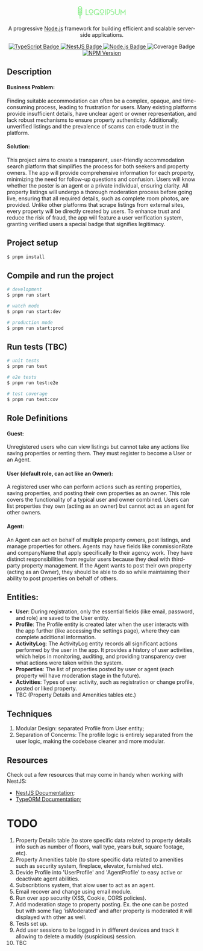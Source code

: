 <p align="center">
  <a href="http://nestjs.com/" target="_blank">
    <svg id="logo-5" width="132" height="40" viewBox="0 0 132 40" fill="none" xmlns="http://www.w3.org/2000/svg"> <path d="M23.23 11.39H25.23V25.31H31.23V27.31H23.23V11.39ZM37.46 11.39C38.6467 11.39 39.8067 11.7419 40.7934 12.4012C41.7801 13.0605 42.5492 13.9975 43.0033 15.0939C43.4574 16.1903 43.5762 17.3967 43.3447 18.5605C43.1132 19.7244 42.5418 20.7935 41.7026 21.6326C40.8635 22.4718 39.7944 23.0432 38.6305 23.2747C37.4667 23.5062 36.2603 23.3874 35.1639 22.9333C34.0675 22.4791 33.1305 21.7101 32.4712 20.7234C31.8119 19.7367 31.46 18.5767 31.46 17.39C31.46 16.6021 31.6152 15.8218 31.9167 15.0939C32.2182 14.3659 32.6602 13.7045 33.2174 13.1474C33.7745 12.5902 34.4359 12.1482 35.1639 11.8467C35.8918 11.5452 36.6721 11.39 37.46 11.39V11.39ZM37.46 21.39C38.2511 21.39 39.0245 21.1554 39.6823 20.7159C40.3401 20.2763 40.8528 19.6516 41.1555 18.9207C41.4583 18.1898 41.5375 17.3856 41.3831 16.6096C41.2288 15.8337 40.8478 15.121 40.2884 14.5616C39.729 14.0022 39.0163 13.6212 38.2404 13.4669C37.4644 13.3125 36.6602 13.3917 35.9293 13.6945C35.1984 13.9972 34.5736 14.5099 34.1341 15.1677C33.6946 15.8255 33.46 16.5989 33.46 17.39C33.4653 18.4474 33.889 19.4597 34.6386 20.2055C35.3882 20.9513 36.4026 21.37 37.46 21.37V21.39ZM33.46 25.33H41.46V27.33H33.46V25.33ZM59.06 27.33H57.06V25.9C55.7702 26.8028 54.2344 27.288 52.66 27.29C51.3175 27.299 49.9943 26.97 48.8124 26.3333C47.6304 25.6965 46.6277 24.7726 45.8967 23.6466C45.1656 22.5206 44.7296 21.2287 44.629 19.8899C44.5283 18.5512 44.7662 17.2086 45.3207 15.986C45.8752 14.7633 46.7285 13.6998 47.8019 12.8936C48.8754 12.0873 50.1345 11.5641 51.4632 11.3723C52.792 11.1804 54.1477 11.3261 55.4053 11.7958C56.663 12.2655 57.7823 13.0441 58.66 14.06L57.19 15.37C56.5224 14.6236 55.6787 14.0562 54.7356 13.7195C53.7926 13.3827 52.7803 13.2873 51.791 13.442C50.8016 13.5967 49.8668 13.9966 49.0715 14.6051C48.2763 15.2137 47.646 16.0115 47.2382 16.9261C46.8303 17.8406 46.6578 18.8426 46.7364 19.8409C46.815 20.8392 47.1421 21.8019 47.6881 22.6413C48.2341 23.4807 48.9814 24.1702 49.8621 24.6468C50.7427 25.1234 51.7287 25.372 52.73 25.37C53.561 25.3717 54.3826 25.1939 55.1386 24.8487C55.8945 24.5035 56.567 23.9991 57.11 23.37H51.71V21.37H59.08L59.06 27.33ZM66.42 11.43C67.6067 11.43 68.7667 11.7819 69.7534 12.4412C70.7401 13.1005 71.5092 14.0375 71.9633 15.1339C72.4174 16.2303 72.5362 17.4367 72.3047 18.6005C72.0732 19.7644 71.5018 20.8335 70.6626 21.6726C69.8235 22.5118 68.7544 23.0832 67.5905 23.3147C66.4267 23.5462 65.2203 23.4274 64.1239 22.9733C63.0275 22.5191 62.0905 21.7501 61.4312 20.7634C60.7719 19.7767 60.42 18.6167 60.42 17.43C60.4147 16.637 60.5667 15.8509 60.8671 15.117C61.1675 14.3831 61.6104 13.716 62.1702 13.1544C62.73 12.5927 63.3956 12.1476 64.1285 11.8447C64.8614 11.5419 65.647 11.3873 66.44 11.39L66.42 11.43ZM66.42 21.43C67.2111 21.43 67.9845 21.1954 68.6423 20.7559C69.3001 20.3163 69.8128 19.6916 70.1155 18.9607C70.4183 18.2298 70.4975 17.4256 70.3431 16.6496C70.1888 15.8737 69.8078 15.161 69.2484 14.6016C68.689 14.0422 67.9763 13.6612 67.2004 13.5069C66.4244 13.3525 65.6202 13.4317 64.8893 13.7345C64.1584 14.0372 63.5336 14.5499 63.0941 15.2077C62.6546 15.8655 62.42 16.6389 62.42 17.43C62.4358 18.4839 62.8669 19.489 63.6197 20.2268C64.3724 20.9645 65.386 21.3754 66.44 21.37L66.42 21.43ZM62.42 25.37H70.42V27.37H62.42V25.37ZM74.55 11.39H76.55V27.29H74.55V11.39ZM79.32 11.39H81.32C81.423 11.3791 81.5269 11.3791 81.63 11.39C82.4676 11.2991 83.315 11.3857 84.1169 11.644C84.9188 11.9024 85.6574 12.3267 86.2844 12.8894C86.9115 13.4521 87.413 14.1406 87.7563 14.91C88.0997 15.6794 88.2771 16.5125 88.2771 17.355C88.2771 18.1975 88.0997 19.0306 87.7563 19.8C87.413 20.5694 86.9115 21.2579 86.2844 21.8206C85.6574 22.3833 84.9188 22.8076 84.1169 23.066C83.315 23.3243 82.4676 23.4109 81.63 23.32H81.32V27.32H79.32V11.39ZM81.32 13.39V21.3H81.63C82.1949 21.3752 82.7693 21.3289 83.3149 21.164C83.8604 20.9992 84.3644 20.7197 84.7931 20.3443C85.2219 19.9689 85.5654 19.5062 85.8008 18.9872C86.0362 18.4682 86.158 17.9049 86.158 17.335C86.158 16.7651 86.0362 16.2018 85.8008 15.6828C85.5654 15.1638 85.2219 14.7011 84.7931 14.3257C84.3644 13.9502 83.8604 13.6708 83.3149 13.5059C82.7693 13.3411 82.1949 13.2948 81.63 13.37C81.5211 13.3813 81.4137 13.4048 81.31 13.44L81.32 13.39ZM95.73 12.54L94.25 13.71C93.9947 13.4432 93.6685 13.2548 93.3098 13.167C92.9511 13.0792 92.5748 13.0956 92.2251 13.2143C91.8753 13.3329 91.5668 13.5489 91.3356 13.8369C91.1044 14.1249 90.9602 14.4729 90.92 14.84V15C90.92 15.88 91.53 16.47 92.72 16.55C97.3 16.83 99.4 18.98 99.4 21.82V22C99.2817 23.124 98.8431 24.1904 98.1363 25.0724C97.4295 25.9544 96.4842 26.6147 95.413 26.975C94.3417 27.3352 93.1895 27.3802 92.0934 27.1045C90.9973 26.8289 90.0034 26.2442 89.23 25.42L90.76 24.24C91.1161 24.6217 91.551 24.9213 92.0345 25.1182C92.518 25.315 93.0385 25.4044 93.56 25.38C94.5232 25.4308 95.4687 25.1075 96.1991 24.4776C96.9296 23.8478 97.3885 22.9601 97.48 22V21.86C97.48 19.19 94.86 18.7 92.59 18.48C90.49 18.28 88.98 16.97 88.98 15.08V15C89.054 14.016 89.5031 13.098 90.2344 12.4356C90.9657 11.7731 91.9235 11.4167 92.91 11.44C93.4328 11.4246 93.9529 11.5189 94.437 11.717C94.921 11.9151 95.3581 12.2125 95.72 12.59L95.73 12.54ZM107.23 25.26C109.72 25.26 111.69 22.57 111.69 19.26V11.26H113.69V19.26C113.69 23.66 110.81 27.21 107.27 27.21C103.73 27.21 100.85 23.66 100.85 19.26V11.26H102.85V19.26C102.77 22.62 104.74 25.31 107.22 25.31L107.23 25.26ZM129.04 27.26H127.04V17.36L122.43 23.36L117.82 17.36V27.29H115.82V11.39L122.42 20.08L129.02 11.39L129.04 27.26Z" class="ccustom" fill="lightgreen"></path> <path d="M13.63 9C13.63 7.55722 13.0569 6.17353 12.0367 5.15334C11.0165 4.13314 9.63278 3.56 8.19 3.56C6.74722 3.56 5.36354 4.13314 4.34334 5.15334C3.32314 6.17353 2.75 7.55722 2.75 9V25.45L7.23 28.66V36.48H9.15V28.66L13.63 25.45V9ZM11.71 18.2L9.15 20.76V18.36L11.71 15.8V18.2ZM4.71 15.8L7.27 18.36V20.76L4.71 18.2V15.8ZM11.71 13.08L8.19 16.6L4.67 13V10.6L8.19 14.12L11.71 10.6V13.08ZM8.19 5.48C8.96415 5.48342 9.71583 5.74053 10.3299 6.21193C10.944 6.68333 11.3866 7.34303 11.59 8.09L8.19 11.48L4.79 8.09C4.98594 7.3356 5.42537 6.66695 6.04013 6.18781C6.65489 5.70866 7.41059 5.44579 8.19 5.43999V5.48ZM4.67 24.48V20.88L7.23 23.44V26.3L4.67 24.48ZM9.15 26.31V23.44L11.71 20.88V24.47L9.15 26.31Z" class="ccustom" fill="lightgreen"></path> </svg>
  </a>
</p>

[circleci-image]: https://img.shields.io/circleci/build/github/nestjs/nest/master?token=abc123def456
[circleci-url]: https://circleci.com/gh/nestjs/nest

  <p align="center">
    A progressive <a href="http://nodejs.org" target="_blank">Node.js</a> framework for building efficient and scalable server-side applications.
  </p>

  <p align="center">
  <a href="https://www.typescriptlang.org/" target="_blank">
    <img src="https://img.shields.io/badge/typescript-v4.5.2-3178c6?logo=typescript&logoColor=3178c6" alt="TypeScript Badge" />
  </a>
  <a href="https://nestjs.com" target="_blank">
    <img src="https://img.shields.io/badge/nestjs-v8.0.0-E0234E?logo=nestjs&logoColor=E0234E" alt="NestJS Badge" />
  </a>
  <a href="https://nodejs.org/" target="_blank">
    <img src="https://img.shields.io/badge/node.js-^20.3.1-339933?logo=node.js&logoColor=339933" alt="Node.js Badge" />
  </a>
  <img src="https://img.shields.io/badge/coverage-0%25-brightgreen" alt="Coverage Badge" />
  </a>
  <a href="https://www.npmjs.com" target="_blank">
    <img src="https://img.shields.io/npm/v/@nestjs/core.svg" alt="NPM Version" />
  </a>
</p>
  <!--[![Backers on Open Collective](https://opencollective.com/nest/backers/badge.svg)](https://opencollective.com/nest#backer)
  [![Sponsors on Open Collective](https://opencollective.com/nest/sponsors/badge.svg)](https://opencollective.com/nest#sponsor)-->

## Description

#### Business Problem:

Finding suitable accommodation can often be a complex, opaque, and time-consuming process, leading to frustration for users. Many existing platforms provide insufficient details, have unclear agent or owner representation, and lack robust mechanisms to ensure property authenticity. Additionally, unverified listings and the prevalence of scams can erode trust in the platform.

#### Solution:

This project aims to create a transparent, user-friendly accommodation search platform that simplifies the process for both seekers and property owners. The app will provide comprehensive information for each property, minimizing the need for follow-up questions and confusion. Users will know whether the poster is an agent or a private individual, ensuring clarity.
All property listings will undergo a thorough moderation process before going live, ensuring that all required details, such as complete room photos, are provided. Unlike other platforms that scrape listings from external sites, every property will be directly created by users.
To enhance trust and reduce the risk of fraud, the app will feature a user verification system, granting verified users a special badge that signifies legitimacy.

## Project setup

```bash
$ pnpm install
```

## Compile and run the project

```bash
# development
$ pnpm run start

# watch mode
$ pnpm run start:dev

# production mode
$ pnpm run start:prod
```

## Run tests (TBC)

```bash
# unit tests
$ pnpm run test

# e2e tests
$ pnpm run test:e2e

# test coverage
$ pnpm run test:cov
```

## Role Definitions

#### Guest:

Unregistered users who can view listings but cannot take any actions like saving properties or renting them. They must register to become a User or an Agent.

#### User (default role, can act like an Owner):

A registered user who can perform actions such as renting properties, saving properties, and posting their own properties as an owner.
This role covers the functionality of a typical user and owner combined.
Users can list properties they own (acting as an owner) but cannot act as an agent for other owners.

#### Agent:

An Agent can act on behalf of multiple property owners, post listings, and manage properties for others.
Agents may have fields like commissionRate and companyName that apply specifically to their agency work.
They have distinct responsibilities from regular users because they deal with third-party property management.
If the Agent wants to post their own property (acting as an Owner), they should be able to do so while maintaining their ability to post properties on behalf of others.

## Entities:

- **User**: During registration, only the essential fields (like email, password, and role) are saved to the User entity.
- **Profile**: The Profile entity is created later when the user interacts with the app further (like accessing the settings page), where they can complete additional information.
- **ActivityLog**: The ActivityLog entity records all significant actions performed by the user in the app. It provides a history of user activities, which helps in monitoring, auditing, and providing transparency over what actions were taken within the system.
- **Properties**: The list of properties posted by user or agent (each property will have moderation stage in the future).
- **Activities**: Types of user activity, such as registration or change profile, posted or liked property.
- TBC (Property Details and Amenities tables etc.)

## Techniques

1. Modular Design: separated Profile from User entity;
1. Separation of Concerns: The profile logic is entirely separated from the user logic, making the codebase cleaner and more modular.

## Resources

Check out a few resources that may come in handy when working with NestJS:

- [NestJS Documentation](https://docs.nestjs.com);
- [TypeORM Documentation](https://typeorm.io);

# TODO

1. Property Details table (to store specific data related to property details info such as number of floors, wall type, years buit, square footage, etc).
2. Property Amenities table (to store specific data related to amenities such as security system, fireplace, elevator, furnished etc).
3. Devide Profile into 'UserProfile' and 'AgentProfile' to easy active or deactivate agent abilities.
4. Subscribtions system, that alow user to act as an agent.
5. Email recover and change using email module.
6. Run over app security (XSS, Cookie, CORS policies).
7. Add moderation stage to property posting. Ex. the one can be posted but with some flag 'isModerated' and after property is moderated it will displayed with other as well.
8. Tests set up.
9. Add user sessions to be logged in in different devices and track it allowing to delete a muddy (suspicious) session.
10. TBC
